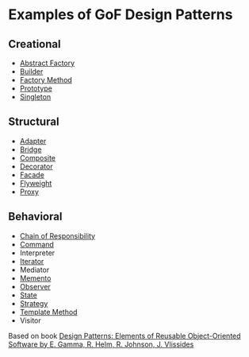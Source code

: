 # Examples of GoF Design Patterns

## Creational
* [Abstract Factory](https://github.com/krlbsk/gof-design-patterns/tree/main/Abstract-Factory/AbstractFactory.playground)
* [Builder](https://github.com/krlbsk/gof-design-patterns/tree/main/Builder/Builder.playground)
* [Factory Method](https://github.com/krlbsk/gof-design-patterns/tree/main/Factory-Method/FactoryMethod.playground)
* [Prototype](https://github.com/krlbsk/gof-design-patterns/tree/main/Prototype/Prototype.playground)
* [Singleton](https://github.com/krlbsk/gof-design-patterns/tree/main/Singleton/Singleton.playground)

## Structural
* [Adapter](https://github.com/krlbsk/gof-design-patterns/tree/main/Adapter/Adapter.playground)
* [Bridge](https://github.com/krlbsk/gof-design-patterns/tree/main/Bridge/Bridge.playground)
* [Composite](https://github.com/krlbsk/gof-design-patterns/tree/main/Composite/Composite.playground)
* [Decorator](https://github.com/krlbsk/gof-design-patterns/tree/main/Decorator/Decorator.playground)
* [Facade](https://github.com/krlbsk/gof-design-patterns/tree/main/Facade/Facade.playground)
* [Flyweight](https://github.com/krlbsk/gof-design-patterns/tree/main/Flyweight/Flyweight.playground)
* [Proxy](https://github.com/krlbsk/gof-design-patterns/tree/main/Proxy/Proxy.playground)

## Behavioral
* [Chain of Responsibility](https://github.com/krlbsk/gof-design-patterns/tree/main/Chain-Of-Responsibility/ChainOfResponsibility.playground)
* [Command](https://github.com/krlbsk/gof-design-patterns/tree/main/Command/Command.playground)
* Interpreter
* [Iterator](https://github.com/krlbsk/gof-design-patterns/tree/main/Iterator/Iterator.playground)
* Mediator
* [Memento](https://github.com/krlbsk/gof-design-patterns/tree/main/Memento/Memento.playground)
* [Observer](https://github.com/krlbsk/gof-design-patterns/tree/main/Observer/Observer.playground)
* [State](https://github.com/krlbsk/gof-design-patterns/tree/main/State/State.playground)
* [Strategy](https://github.com/krlbsk/gof-design-patterns/tree/main/Strategy/Strategy.playground)
* [Template Method](https://github.com/krlbsk/gof-design-patterns/tree/main/Template-Method/TemplateMethod.playground)
* Visitor

Based on book [Design Patterns: Elements of Reusable Object-Oriented Software by E. Gamma, R. Helm, R. Johnson, J. Vlissides](https://www.amazon.com/Design-Patterns-Elements-Reusable-Object-Oriented/dp/0201633612)
